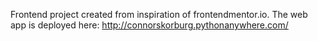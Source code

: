 Frontend project created from inspiration of frontendmentor.io. The web app is deployed here: http://connorskorburg.pythonanywhere.com/

